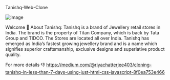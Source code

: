 Tanishq-Web-Clone

![image](https://user-images.githubusercontent.com/76393496/146675665-f4939b2b-bb86-4db7-9a62-f95361e25a7c.png)


Welcome 👋
About Tanishq:
Tanishq is a brand of Jewellery retail stores in India. The brand is the property of Titan Company, which is back by Tata Group and TIDCO. The Stores are located all over India. Tanishq has emerged as India’s fastest growing jewellery brand and is a name which signifies superior craftsmanship, exclusive designs and superlative product quality.

For more details 👎
https://medium.com/@riyachatterjee403/cloning-tanishq-in-less-than-7-days-using-just-html-css-javascript-8f0ea753e466
